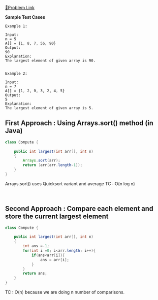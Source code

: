 [📍Problem Link](https://practice.geeksforgeeks.org/problems/largest-element-in-array4009/0?utm_source=youtube&utm_medium=collab_striver_ytdescription&utm_campaign=largest-element-in-array)


**Sample Test Cases**

```
Example 1:

Input:
n = 5
A[] = {1, 8, 7, 56, 90}
Output:
90
Explanation:
The largest element of given array is 90.
 

Example 2:

Input:
n = 7
A[] = {1, 2, 0, 3, 2, 4, 5}
Output:
5
Explanation:
The largest element of given array is 5.
```

## First Approach : Using Arrays.sort() method (in Java)

```java
class Compute {
    
    public int largest(int arr[], int n)
    {
        Arrays.sort(arr);
        return (arr[arr.length-1]);
    }
}
```

Arrays.sort() uses Quicksort variant and average TC : O(n log n)

<br>

## Second Approach : Compare each element and store the current largest element

```java
class Compute {
    
    public int largest(int arr[], int n)
    {
        int ans =-1;
        for(int i =0; i<arr.length; i++){
            if(ans<arr[i]){
                ans = arr[i];
            }
        }
        return ans;
    }
}
```

TC : O(n) because we are doing n number of comparisons.

